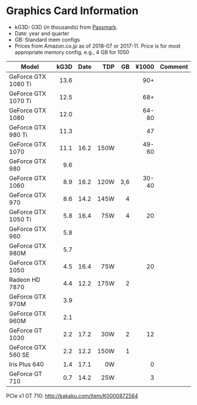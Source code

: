Graphics Card Information
=========================

- kG3D: G3D (in thousands) from [Passmark].
- Date: year and quarter
- GB: Standard mem configs
- Prices from Amazon.co.jp as of 2018-07 or 2017-11.
  Price is for most appropriate memory config, e.g., 4 GB for 1050

| Model                 | kG3D | Date | TDP  |  GB | ¥1000 | Comment
|-----------------------|-----:|------|-----:|----:|------:|-------------------
| GeForce GTX 1080 Ti   | 13.6 |      |      |     |   90+ |
| GeForce GTX 1070 Ti   | 12.5 |      |      |     |   68+ |
| GeForce GTX 1080      | 12.0 |      |      |     | 64-80 |
| GeForce GTX 980  Ti   | 11.3 |      |      |     |   47  |
| GeForce GTX 1070      | 11.1 | 16.2 | 150W |     | 49-60 |
| GeForce GTX 980       |  9.6 |      |      |     |       |
| GeForce GTX 1060      |  8.9 | 16.2 | 120W | 3,6 | 30-40 |
| GeForce GTX 970       |  8.6 | 14.2 | 145W |   4 |       |
| GeForce GTX 1050 Ti   |  5.8 | 16.4 |  75W |   4 |    20 |
| GeForce GTX 960       |  5.8 |      |      |     |       |
| GeForce GTX 980M      |  5.7 |      |      |     |       |
| GeForce GTX 1050      |  4.5 | 16.4 |  75W |     |    20 |
| Radeon HD 7870        |  4.4 | 12.2 | 175W |   2 |       |
| GeForce GTX 970M      |  3.9 |      |      |     |       |
| GeForce GTX 960M      |  2.1 |      |      |     |       |
| GeForce GT  1030      |  2.2 | 17.2 |  30W |   2 |    12 |
| GeForce GTX 560 SE    |  2.2 | 12.2 | 150W |   1 |       |
| Iris Plus 640         |  1.4 | 17.1 |   0W |     |     0 |
| GeForce GT   710      |  0.7 | 14.2 |  25W |     |     3 |


PCIe x1 GT 710: <http://kakaku.com/item/K0000872584>



[Passmark]: https://www.videocardbenchmark.net/gpu_list.php
